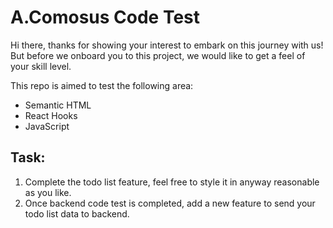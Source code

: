 # A.Comosus Code Test

Hi there, thanks for showing your interest to embark on this journey with us! But before we onboard you to this project, we would like to get a feel of your skill level.

This repo is aimed to test the following area:

- Semantic HTML
- React Hooks
- JavaScript

## Task:

1. Complete the todo list feature, feel free to style it in anyway reasonable as you like.
2. Once backend code test is completed, add a new feature to send your todo list data to backend.
